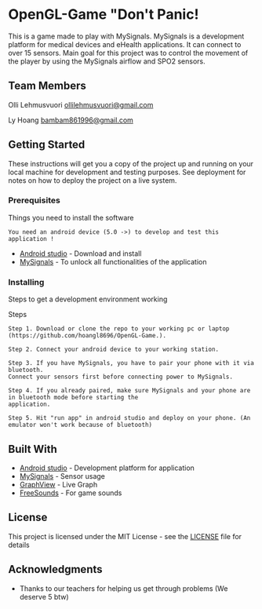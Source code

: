 # OpenGL-Game "Don't Panic!
This is a game made to play with MySignals. MySignals is a development platform for medical devices and eHealth applications. It can connect to over 15 sensors. Main goal for this project was to control the movement of the player by using the MySignals airflow and SPO2 sensors.
## Team Members
Olli Lehmusvuori ollilehmusvuori@gmail.com

Ly Hoang bambam861996@gmail.com
## Getting Started
These instructions will get you a copy of the project up and running on your local machine for development and testing purposes.
See deployment for notes on how to deploy the project on a live system.
### Prerequisites
Things you need to install the software
```
You need an android device (5.0 ->) to develop and test this application !
```
* [Android studio](https://developer.android.com/studio/index.html) - Download and install
* [MySignals](http://www.my-signals.com/) - To unlock all functionalities of the application

### Installing

Steps to get a development environment working

Steps

```
Step 1. Download or clone the repo to your working pc or laptop (https://github.com/hoangl8696/OpenGL-Game.).
```
```
Step 2. Connect your android device to your working station.
```

```
Step 3. If you have MySignals, you have to pair your phone with it via bluetooth.
Connect your sensors first before connecting power to MySignals.
```
```
Step 4. If you already paired, make sure MySignals and your phone are in bluetooth mode before starting the
application.
```
```
Step 5. Hit "run app" in android studio and deploy on your phone. (An emulator won't work because of bluetooth)
```


## Built With

* [Android studio](https://developer.android.com/studio/index.html/) - Development platform for application
* [MySignals](http://www.my-signals.com/) - Sensor usage
* [GraphView](www.android-graphview.org/) - Live Graph
* [FreeSounds](www.freesound.org/) - For game sounds


## License

This project is licensed under the MIT License - see the [LICENSE](LICENSE) file for details

## Acknowledgments

* Thanks to our teachers for helping us get through problems (We deserve 5 btw)
